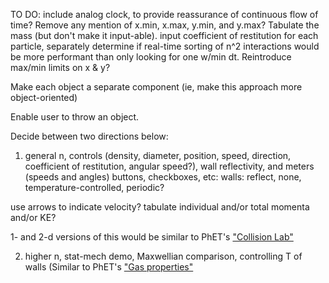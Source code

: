 TO DO:
include analog clock, to provide reassurance of continuous flow of time?
Remove any mention of x.min, x.max, y.min, and y.max?
Tabulate the mass (but don't make it input-able).
input coefficient of restitution for each particle, separately
determine if real-time sorting of n^2 interactions would be more performant than only looking for one w/min dt.
Reintroduce max/min limits on x & y?

Make each object a separate component (ie, make this approach more object-oriented)

Enable user to throw an object.

Decide between two directions below:
1) general n, controls (density, diameter, position, speed, direction, coefficient of restitution, angular speed?), wall reflectivity, and meters (speeds and angles)
buttons, checkboxes, etc:
walls: reflect, none, temperature-controlled, periodic?

use arrows to indicate velocity?
tabulate individual and/or total momenta and/or KE?

1- and 2-d versions of this would be similar to PhET's ["Collision Lab"](https://phet.colorado.edu/sims/html/collision-lab/latest/collision-lab_all.html)

2) higher n, stat-mech demo, Maxwellian comparison, controlling T of walls
(Similar to PhET's ["Gas properties"](https://phet.colorado.edu/en/simulation/gas-properties)
